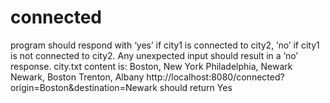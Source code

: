 # connected
program should respond with ‘yes’ if city1 is connected to city2, ’no’ if city1 is not connected to city2. Any unexpected input should result in a ’no’ response.
city.txt content is: Boston, New York Philadelphia, Newark Newark, Boston Trenton, Albany
http://localhost:8080/connected?origin=Boston&destination=Newark should return Yes
